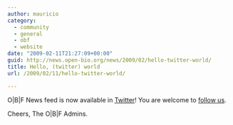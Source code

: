 ```yaml
---
author: mauricio
category:
  - community
  - general
  - obf
  - website
date: "2009-02-11T21:27:09+00:00"
guid: http://news.open-bio.org/news/2009/02/hello-twitter-world/
title: Hello, (twitter) world
url: /2009/02/11/hello-twitter-world/

---
```

O\|B\|F News feed is now available in [Twitter](http://twitter.com/)! You are welcome to [follow us](http://twitter.com/obf_news).

Cheers,
The O\|B\|F Admins.
